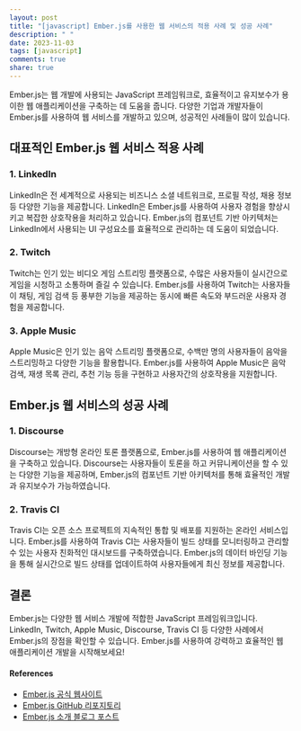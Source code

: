 ```yaml
---
layout: post
title: "[javascript] Ember.js를 사용한 웹 서비스의 적용 사례 및 성공 사례"
description: " "
date: 2023-11-03
tags: [javascript]
comments: true
share: true
---
```


Ember.js는 웹 개발에 사용되는 JavaScript 프레임워크로, 효율적이고 유지보수가 용이한 웹 애플리케이션을 구축하는 데 도움을 줍니다. 다양한 기업과 개발자들이 Ember.js를 사용하여 웹 서비스를 개발하고 있으며, 성공적인 사례들이 많이 있습니다.

## 대표적인 Ember.js 웹 서비스 적용 사례

### 1. LinkedIn

LinkedIn은 전 세계적으로 사용되는 비즈니스 소셜 네트워크로, 프로필 작성, 채용 정보 등 다양한 기능을 제공합니다. LinkedIn은 Ember.js를 사용하여 사용자 경험을 향상시키고 복잡한 상호작용을 처리하고 있습니다. Ember.js의 컴포넌트 기반 아키텍처는 LinkedIn에서 사용되는 UI 구성요소를 효율적으로 관리하는 데 도움이 되었습니다.

### 2. Twitch

Twitch는 인기 있는 비디오 게임 스트리밍 플랫폼으로, 수많은 사용자들이 실시간으로 게임을 시청하고 소통하며 즐길 수 있습니다. Ember.js를 사용하여 Twitch는 사용자들이 채팅, 게임 검색 등 풍부한 기능을 제공하는 동시에 빠른 속도와 부드러운 사용자 경험을 제공합니다.

### 3. Apple Music

Apple Music은 인기 있는 음악 스트리밍 플랫폼으로, 수백만 명의 사용자들이 음악을 스트리밍하고 다양한 기능을 활용합니다. Ember.js를 사용하여 Apple Music은 음악 검색, 재생 목록 관리, 추천 기능 등을 구현하고 사용자간의 상호작용을 지원합니다.

## Ember.js 웹 서비스의 성공 사례

### 1. Discourse

Discourse는 개방형 온라인 토론 플랫폼으로, Ember.js를 사용하여 웹 애플리케이션을 구축하고 있습니다. Discourse는 사용자들이 토론을 하고 커뮤니케이션을 할 수 있는 다양한 기능을 제공하며, Ember.js의 컴포넌트 기반 아키텍처를 통해 효율적인 개발과 유지보수가 가능하였습니다.

### 2. Travis CI

Travis CI는 오픈 소스 프로젝트의 지속적인 통합 및 배포를 지원하는 온라인 서비스입니다. Ember.js를 사용하여 Travis CI는 사용자들이 빌드 상태를 모니터링하고 관리할 수 있는 사용자 친화적인 대시보드를 구축하였습니다. Ember.js의 데이터 바인딩 기능을 통해 실시간으로 빌드 상태를 업데이트하여 사용자들에게 최신 정보를 제공합니다.

## 결론

Ember.js는 다양한 웹 서비스 개발에 적합한 JavaScript 프레임워크입니다. LinkedIn, Twitch, Apple Music, Discourse, Travis CI 등 다양한 사례에서 Ember.js의 장점을 확인할 수 있습니다. Ember.js를 사용하여 강력하고 효율적인 웹 애플리케이션 개발을 시작해보세요!

#### References

- [Ember.js 공식 웹사이트](https://emberjs.com/)
- [Ember.js GitHub 리포지토리](https://github.com/emberjs/ember.js)
- [Ember.js 소개 블로그 포스트](https://www.toptal.com/javascript/a-step-by-step-guide-to-ember-js)